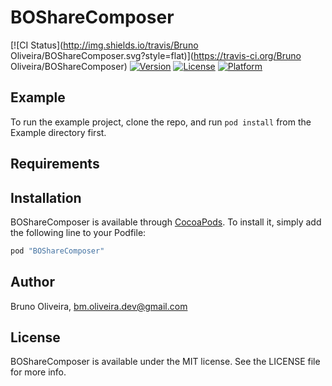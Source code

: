 # BOShareComposer

[![CI Status](http://img.shields.io/travis/Bruno Oliveira/BOShareComposer.svg?style=flat)](https://travis-ci.org/Bruno Oliveira/BOShareComposer)
[![Version](https://img.shields.io/cocoapods/v/BOShareComposer.svg?style=flat)](http://cocoapods.org/pods/BOShareComposer)
[![License](https://img.shields.io/cocoapods/l/BOShareComposer.svg?style=flat)](http://cocoapods.org/pods/BOShareComposer)
[![Platform](https://img.shields.io/cocoapods/p/BOShareComposer.svg?style=flat)](http://cocoapods.org/pods/BOShareComposer)

## Example

To run the example project, clone the repo, and run `pod install` from the Example directory first.

## Requirements

## Installation

BOShareComposer is available through [CocoaPods](http://cocoapods.org). To install
it, simply add the following line to your Podfile:

```ruby
pod "BOShareComposer"
```

## Author

Bruno Oliveira, bm.oliveira.dev@gmail.com

## License

BOShareComposer is available under the MIT license. See the LICENSE file for more info.
